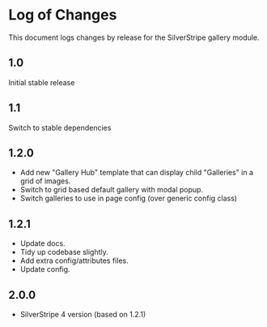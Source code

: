 # Log of Changes

This document logs changes by release for the SilverStripe gallery module.

## 1.0

Initial stable release

## 1.1

Switch to stable dependencies

## 1.2.0

* Add new "Gallery Hub" template that can display child "Galleries" in a grid of images.
* Switch to grid based default gallery with modal popup.
* Switch galleries to use in page config (over generic config class)

## 1.2.1

* Update docs.
* Tidy up codebase slightly.
* Add extra config/attributes files.
* Update config.

## 2.0.0

* SilverStripe 4 version (based on 1.2.1)